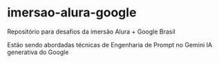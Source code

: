 # imersao-alura-google
Repositório para desafios da imersão Alura + Google Brasil

Estão sendo abordadas técnicas de Engenharia de Prompt no Gemini IA generativa do Google
